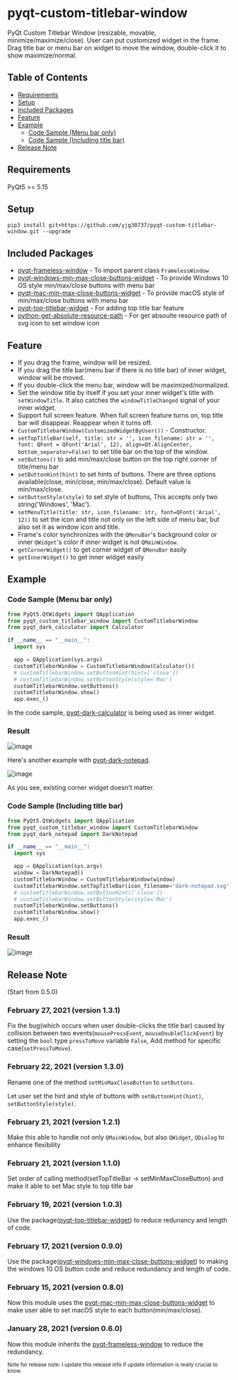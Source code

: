 # pyqt-custom-titlebar-window

PyQt Custom Titlebar Window (resizable, movable, minimize/maximize/close). User can put customized widget in the frame. Drag title bar or menu bar on widget to move the window, double-click it to show maximize/normal.

## Table of Contents
* [Requirements](#requirements)
* [Setup](#setup)
* [Included Packages](#included-packages)
* [Feature](#feature)
* [Example](#example)
   * [Code Sample (Menu bar only)](#code-sample-menu-bar-only)
   * [Code Sample (Including title bar)](#code-sample-including-title-bar)
* [Release Note](#release-note)

## Requirements
PyQt5 >= 5.15

## Setup
```pip3 install git+https://github.com/yjg30737/pyqt-custom-titlebar-window.git --upgrade```

## Included Packages
* <a href="https://github.com/yjg30737/pyqt-frameless-window.git">pyqt-frameless-window</a> - To import parent class ```FramelessWindow``` 
* <a href="https://github.com/yjg30737/pyqt-windows-min-max-close-buttons-widget.git">pyqt-windows-min-max-close-buttons-widget</a> - To provide Windows 10 OS style min/max/close buttons with menu bar
* <a href="https://github.com/yjg30737/pyqt-mac-min-max-close-buttons-widget.git">pyqt-mac-min-max-close-buttons-widget</a> - To provide macOS style of min/max/close buttons with menu bar
* <a href="https://github.com/yjg30737/pyqt-top-titlebar-widget.git">pyqt-top-titlebar-widget</a> - For adding top title bar feature
* <a href="https://github.com/yjg30737/python-get-absolute-resource-path.git">python-get-absolute-resource-path</a> - For get absoulte resource path of svg icon to set window icon

## Feature
* If you drag the frame, window will be resized.
* If you drag the title bar(menu bar if there is no title bar) of inner widget, window will be moved.
* If you double-click the menu bar, window will be maximized/normalized.
* Set the window title by itself if you set your inner widget's title with ```setWindowTitle```. It also catches the ```windowTitleChanged``` signal of your inner widget.
* Support full screen feature. When full screen feature turns on, top title bar will disappear. Reappear when it turns off.
* ```CustomTitlebarWindow(CustomizedWidgetByUser())``` - Constructor.
* ```setTopTitleBar(self, title: str = '', icon_filename: str = '', font: QFont = QFont('Arial', 12), align=Qt.AlignCenter, bottom_separator=False)``` to set title bar on the top of the window.
* ```setButtons()``` to add min/max/close button on the top right corner of title/menu bar
* ```setButtonHint(hint)``` to set hints of buttons. There are three options available(close, min/close, min/max/close). Default value is min/max/close.
* ```setButtonStyle(style)``` to set style of buttons, This accepts only two string('Windows', 'Mac').
* ```setMenuTitle(title: str, icon_filename: str, font=QFont('Arial', 12))``` to set the icon and title not only on the left side of menu bar, but also set it as window icon and title.
* Frame's color synchronizes with the ```QMenuBar```'s background color or inner ```QWidget```'s color if inner widget is not ```QMainWindow```.
* ```getCornerWidget()``` to get corner widget of ```QMenuBar``` easily
* ```getInnerWidget()``` to get inner widget easily

## Example
### Code Sample (Menu bar only)

```python
from PyQt5.QtWidgets import QApplication
from pyqt_custom_titlebar_window import CustomTitlebarWindow
from pyqt_dark_calculator import Calculator

if __name__ == "__main__":
  import sys

  app = QApplication(sys.argv)
  customTitlebarWindow = CustomTitlebarWindow(Calculator())
  # customTitlebarWindow.setButtonHint(hint=['close'])
  # customTitlebarWindow.setButtonStyle(style='Mac')
  customTitlebarWindow.setButtons()
  customTitlebarWindow.show()
  app.exec_()
```

In the code sample, <a href="https://github.com/yjg30737/pyqt-dark-calculator.git">pyqt-dark-calculator</a> is being used as inner widget.  

### Result

![image](https://user-images.githubusercontent.com/55078043/151106910-0bce8fa2-0cad-425c-8dda-18196536c3ac.png)

Here's another example with <a href="https://github.com/yjg30737/pyqt-dark-notepad.git">pyqt-dark-notepad</a>.

![image](https://user-images.githubusercontent.com/55078043/151106977-76a169cc-bcaf-4a46-8771-9216ee583b9f.png)

As you see, existing corner widget doesn't matter.

### Code Sample (Including title bar)

```python
from PyQt5.QtWidgets import QApplication
from pyqt_custom_titlebar_window import CustomTitlebarWindow
from pyqt_dark_notepad import DarkNotepad

if __name__ == "__main__":
  import sys

  app = QApplication(sys.argv)
  window = DarkNotepad()
  customTitlebarWindow = CustomTitlebarWindow(window)
  customTitlebarWindow.setTopTitleBar(icon_filename='dark-notepad.svg')
  # customTitlebarWindow.setButtonHint(['close'])
  # customTitlebarWindow.setButtonStyle(style='Mac')
  customTitlebarWindow.setButtons()
  customTitlebarWindow.show()
  app.exec_()
```

### Result

![image](https://user-images.githubusercontent.com/55078043/154799161-912fa324-dbfd-469a-a1b6-e67d907eb828.png)

## Release Note
(Start from 0.5.0)
### February 27, 2021 (version 1.3.1)

Fix the bug(which occurs when user double-clicks the title bar) caused by collision between two events(```mousePressEvent```, ```mouseDoubleClickEvent```) by setting the ```bool``` type ```pressToMove``` variable ```False```, Add method for specific case(```setPressToMove```).

### February 22, 2021 (version 1.3.0)

Rename one of the method ```setMinMaxCloseButton``` to ```setButtons```.

Let user set the hint and style of buttons with ```setButtonHint(hint)```, ```setButtonStyle(style)```.

### February 21, 2021 (version 1.2.1)

Make this able to handle not only ```QMainWindow```, but also ```QWidget```, ```QDialog``` to enhance flexibility

### February 21, 2021 (version 1.1.0)

Set order of calling method(setTopTitleBar -> setMinMaxCloseButton) and make it able to set Mac style to top title bar

### February 19, 2021 (version 1.0.3)

Use the package(<a href="https://github.com/yjg30737/pyqt-top-titlebar-widget.git">pyqt-top-titlebar-widget</a>) to reduce redunancy and length of code.

### February 17, 2021 (version 0.9.0)

Use the package(<a href="https://github.com/yjg30737/pyqt-windows-min-max-close-buttons-widget.git">pyqt-windows-min-max-close-buttons-widget</a>) to making the windows 10 OS button code and reduce redundancy and length of code.

### February 15, 2021 (version 0.8.0)

Now this module uses the <a href="https://github.com/yjg30737/pyqt-mac-min-max-close-buttons-widget.git">pyqt-mac-min-max-close-buttons-widget</a> to make user able to set macOS style to each button(min/max/close).

### January 28, 2021 (version 0.6.0)

Now this module inherits the <a href="https://github.com/yjg30737/pyqt-frameless-window.git">pyqt-frameless-window</a> to reduce the redundancy.

<small>Note for release note: I update this release info if update information is really crucial to know.</small>
